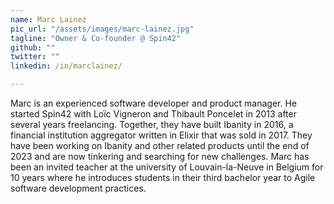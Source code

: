 ```yaml
---
name: Marc Lainez
pic_url: "/assets/images/marc-lainez.jpg"
tagline: "Owner & Co-founder @ Spin42"
github: ""
twitter: ""
linkedin: /in/marclainez/

---
```

Marc is an experienced software developer and product manager. He started Spin42 with Loïc Vigneron and Thibault Poncelet in 2013 after several years freelancing. Together, they have built Ibanity in 2016, a financial institution aggregator written in Elixir that was sold in 2017. They have been working on Ibanity and other related products until the end of 2023 and are now tinkering and searching for new challenges. Marc has been an invited teacher at the university of Louvain-la-Neuve in Belgium for 10 years where he introduces students in their third bachelor year to Agile software development practices.